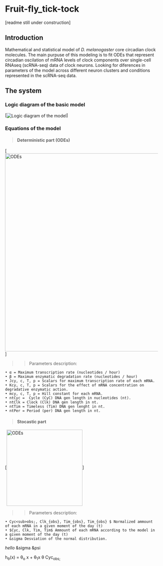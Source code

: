 # Fruit-fly_tick-tock 
[readme still under construction]

## Introduction
Mathematical and statistical model of *D. melanogaster* core circadian clock molecules. The main purpuse of this modeling is to fit ODEs that represent circadian oscilation of mRNA levels of clock components over single-cell RNAseq (scRNA-seq) data of clock neurons. Looking for diferences in parameters of the model across different neuron clusters and conditions represented in the scRNA-seq data.


## The system

### Logic diagram of the basic model
[<img align="center" alt="Logic diagram of the model" src="https://github.com/GustavEzekiel/Fruit-fly_tik-tok/blob/main/Documentation/Logic%20diagram%20of%20the%20model.png?raw=true" />]


### Equations of the model 

> #### Deterministic part (ODEs)
 [<img align="center" alt="ODEs" width="650px" src="https://github.com/GustavEzekiel/Fruit-fly_tik-tok/blob/main/Documentation/ODEs.png?raw=true" />]
>
>> Parameters description:

    • α = Maximum transcription rate (nucleotides / hour)
    • β = Maximum enzymatic degradation rate (nucleotides / hour)
    • Jcy, c, T, p = Scalars for maximum transcription rate of each mRNA.
    • Kcy, c, T, p = Scalars for the effect of mRNA concentration on degradative enzymatic action.
    • mcy, c, T, p = Hill constant for each mRNA.
    • ntCyc =  Cycle (CyC) DNA gen length in nucleotides (nt). 
    • ntClk = Clock (Clk) DNA gen length in nt.
    • ntTim = Timeless (Tim) DNA gen lenght in nt. 
    • ntPer = Period (per) DNA gen length in nt. 


> #### Stocastic part

 [<img align="center" alt="ODEs" width="250px" src="https://github.com/GustavEzekiel/Fruit-fly_tik-tok/blob/main/Documentation/Stocastic-part.png?raw=true" />]
>
>> Parameters description:

    • Cyc<sub>obs;, Clk_{obs}, Tim_{obs}, Tim_{obs} $ Normalized ammount of each mRNA in a given moment of the day (t)
    • $Cyc, Clk, Tim, Tim$ Ammount of each mRNA according to the model in a given moment of the day (t)
    • &sigma Desviation of the normal distribution.

$hello$
&sigma 
&psi

 h<sub>&theta;</sub>(x) = &theta;<sub>o</sub> x + &theta;<sub>1</sub>x
&theta;
Cyc<sub>obs;